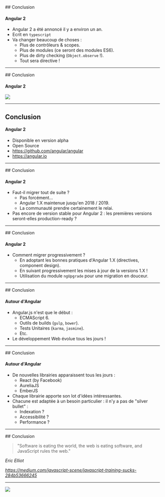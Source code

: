 ## Conclusion

#### Angular 2

- Angular 2 a été annoncé il y a environ un an.
- Ecrit en `typescript`
- Va changer beaucoup de choses :
  - Plus de contrôleurs & scopes.
  - Plus de modules (ce seront des modules ES6).
  - Plus de dirty checking (`Object.observe` !).
  - Tout sera directive !

---

## Conclusion

#### Angular 2

<img src="images/ng-rip.png">

---

## Conclusion

#### Angular 2

- Disponible en version alpha
- Open Source
- https://github.com/angular/angular
- https://angular.io

---

## Conclusion

#### Angular 2

- Faut-il migrer tout de suite ?
  - Pas forcément...
  - Angular 1.X maintenue jusqu'en 2018 / 2019.
  - La communauté prendre certainement le relai.
- Pas encore de version stable pour Angular 2 : les premières versions seront-elles production-ready ?

---

## Conclusion

#### Angular 2

- Comment migrer progressivement ?
  - En adoptant les bonnes pratiques d'Angular 1.X (directives, component design).
  - En suivant progressivement les mises à jour de la versions 1.X !
  - Utilisation du module `ngUpgrade` pour une migration en douceur.

---

## Conclusion

#### Autour d'Angular

- Angular.js n'est que le début :
  - ECMAScript 6.
  - Outils de builds (`gulp`, `bower`).
  - Tests Unitaires (`karma`, `jasmine`).
  - Etc.
- Le développement Web évolue tous les jours !

---

## Conclusion

#### Autour d'Angular

- De nouvelles librairies apparaissent tous les jours :
  - React (by Facebook)
  - AureliaJS
  - EmberJS
- Chaque librairie apporte son lot d'idées intéressantes.
- Chacune est adaptée à un besoin particulier : il n'y a pas de "silver bullet" :
  - Indexation ?
  - Accessibilité ?
  - Performance ?

---

## Conclusion

> "Software is eating the world, the web is eating software, and JavaScript rules the web."

*Eric Elliot*

*https://medium.com/javascript-scene/javascript-training-sucks-284b53666245*

---

<img src="images/questions.jpg">
